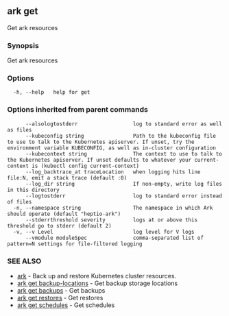 ## ark get

Get ark resources

### Synopsis

Get ark resources

### Options

```
  -h, --help   help for get
```

### Options inherited from parent commands

```
      --alsologtostderr                  log to standard error as well as files
      --kubeconfig string                Path to the kubeconfig file to use to talk to the Kubernetes apiserver. If unset, try the environment variable KUBECONFIG, as well as in-cluster configuration
      --kubecontext string               The context to use to talk to the Kubernetes apiserver. If unset defaults to whatever your current-context is (kubectl config current-context)
      --log_backtrace_at traceLocation   when logging hits line file:N, emit a stack trace (default :0)
      --log_dir string                   If non-empty, write log files in this directory
      --logtostderr                      log to standard error instead of files
  -n, --namespace string                 The namespace in which Ark should operate (default "heptio-ark")
      --stderrthreshold severity         logs at or above this threshold go to stderr (default 2)
  -v, --v Level                          log level for V logs
      --vmodule moduleSpec               comma-separated list of pattern=N settings for file-filtered logging
```

### SEE ALSO

* [ark](ark.md)	 - Back up and restore Kubernetes cluster resources.
* [ark get backup-locations](ark_get_backup-locations.md)	 - Get backup storage locations
* [ark get backups](ark_get_backups.md)	 - Get backups
* [ark get restores](ark_get_restores.md)	 - Get restores
* [ark get schedules](ark_get_schedules.md)	 - Get schedules


